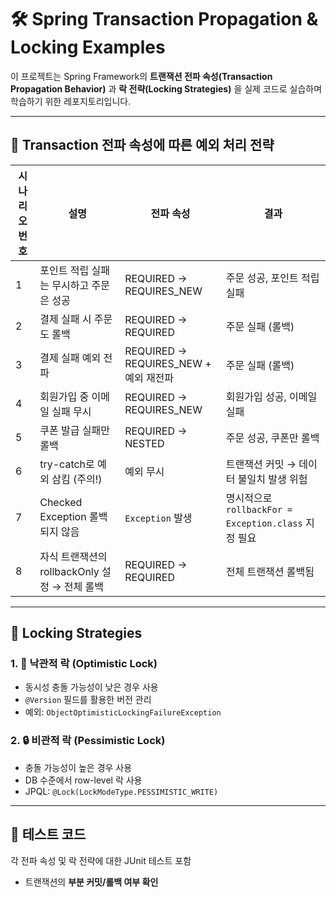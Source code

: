# 🛠 Spring Transaction Propagation & Locking Examples

이 프로젝트는 Spring Framework의 **트랜잭션 전파 속성(Transaction Propagation Behavior)** 과 **락 전략(Locking Strategies)** 을 실제 코드로 실습하며 학습하기 위한 레포지토리입니다.

---

## 📌 Transaction 전파 속성에 따른 예외 처리 전략

| 시나리오 번호 | 설명 | 전파 속성 | 결과 |
|---------------|------|-----------|------|
| 1 | 포인트 적립 실패는 무시하고 주문은 성공 | REQUIRED → REQUIRES_NEW | 주문 성공, 포인트 적립 실패 |
| 2 | 결제 실패 시 주문도 롤백 | REQUIRED → REQUIRED | 주문 실패 (롤백) |
| 3 | 결제 실패 예외 전파 | REQUIRED → REQUIRES_NEW + 예외 재전파 | 주문 실패 (롤백) |
| 4 | 회원가입 중 이메일 실패 무시 | REQUIRED → REQUIRES_NEW | 회원가입 성공, 이메일 실패 |
| 5 | 쿠폰 발급 실패만 롤백 | REQUIRED → NESTED | 주문 성공, 쿠폰만 롤백 |
| 6 | try-catch로 예외 삼킴 (주의!) | 예외 무시 | 트랜잭션 커밋 → 데이터 불일치 발생 위험 |
| 7 | Checked Exception 롤백되지 않음 | `Exception` 발생 | 명시적으로 `rollbackFor = Exception.class` 지정 필요 |
| 8 | 자식 트랜잭션의 rollbackOnly 설정 → 전체 롤백 | REQUIRED → REQUIRED | 전체 트랜잭션 롤백됨 |

---

## 🔐 Locking Strategies

### 1. 🔄 낙관적 락 (Optimistic Lock)

- 동시성 충돌 가능성이 낮은 경우 사용
- `@Version` 필드를 활용한 버전 관리
- 예외: `ObjectOptimisticLockingFailureException`

### 2. 🔒 비관적 락 (Pessimistic Lock)

- 충돌 가능성이 높은 경우 사용
- DB 수준에서 row-level 락 사용
- JPQL: `@Lock(LockModeType.PESSIMISTIC_WRITE)`

---

## 🧪 테스트 코드

각 전파 속성 및 락 전략에 대한 JUnit 테스트 포함
- 트랜잭션의 **부분 커밋/롤백 여부 확인**
